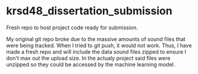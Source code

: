 # krsd48_dissertation_submission
Fresh repo to host project code ready for submission.

My original git repo broke due to the massive amounts of sound files that were being tracked. When I tried to git push, it would not work. Thus, I have made a fresh repo and will include the data sound files zipped to ensure I don't max out the upload size. In the actualy project said files were unzipped so they could be accessed by the machine learning model.
